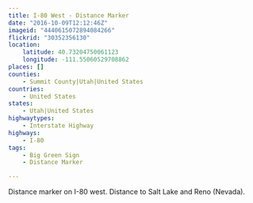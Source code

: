 ```yaml
---
title: I-80 West - Distance Marker
date: "2016-10-09T12:12:46Z"
imageid: "4440615072894084266"
flickrid: "30352356130"
location:
    latitude: 40.73204750061123
    longitude: -111.55060529708862
places: []
counties:
    - Summit County|Utah|United States
countries:
    - United States
states:
    - Utah|United States
highwaytypes:
    - Interstate Highway
highways:
    - I-80
tags:
    - Big Green Sign
    - Distance Marker

---
```

Distance marker on I-80 west.  Distance to Salt Lake and Reno (Nevada).